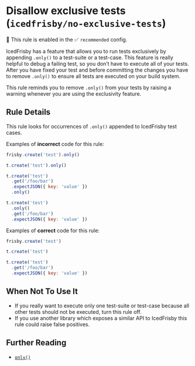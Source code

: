 # Disallow exclusive tests (`icedfrisby/no-exclusive-tests`)

💼 This rule is enabled in the ✅ `recommended` config.

<!-- end auto-generated rule header -->

IcedFrisby has a feature that allows you to run tests exclusively by appending `.only()` to a test-suite or a test-case.
This feature is really helpful to debug a failing test, so you don’t have to execute all of your tests.
After you have fixed your test and before committing the changes you have to remove `.only()` to ensure all tests are executed on your build system.

This rule reminds you to remove `.only()` from your tests by raising a warning whenever you are using the exclusivity feature.

## Rule Details

This rule looks for occurrences of `.only()` appended to IcedFrisby test cases.

Examples of **incorrect** code for this rule:

```js
frisby.create('test').only()

t.create('test').only()

t.create('test')
  .get('/foo/bar')
  .expectJSON({ key: 'value' })
  .only()

t.create('test')
  .only()
  .get('/foo/bar')
  .expectJSON({ key: 'value' })
```

Examples of **correct** code for this rule:

```js
frisby.create('test')

t.create('test')

t.create('test')
  .get('/foo/bar')
  .expectJSON({ key: 'value' })
```

## When Not To Use It

* If you really want to execute only one test-suite or test-case because all other tests should not be executed, turn this rule off.
* If you use another library which exposes a similar API to IcedFrisby this rule could raise false positives.

## Further Reading

* [`only()`](https://github.com/IcedFrisby/IcedFrisby/blob/master/API.md#only)
